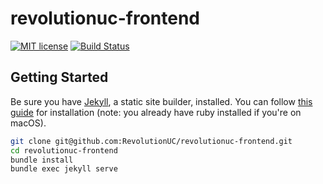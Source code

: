 # revolutionuc-frontend

[![MIT license](http://img.shields.io/badge/license-MIT-brightgreen.svg)](http://opensource.org/licenses/MIT)
[![Build Status](https://travis-ci.org/RevolutionUC/revolutionuc-frontend.svg?branch=master)](https://travis-ci.org/RevolutionUC/revolutionuc-frontend)

## Getting Started

Be sure you have [Jekyll](https://jekyllrb.com/), a static site builder, installed. You can follow [this guide](https://jekyllrb.com/docs/installation/) for installation (note: you already have ruby installed if you're on macOS).

```sh
git clone git@github.com:RevolutionUC/revolutionuc-frontend.git
cd revolutionuc-frontend
bundle install
bundle exec jekyll serve
```

